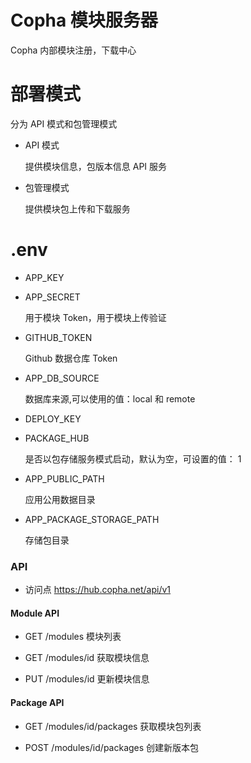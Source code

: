 # Copha 模块服务器
Copha 内部模块注册，下载中心

# 部署模式
分为 API 模式和包管理模式
* API 模式

    提供模块信息，包版本信息 API 服务
* 包管理模式

    提供模块包上传和下载服务


# .env
- APP_KEY
- APP_SECRET

    用于模块 Token，用于模块上传验证
- GITHUB_TOKEN

    Github 数据仓库 Token
- APP_DB_SOURCE

    数据库来源,可以使用的值：local 和 remote
- DEPLOY_KEY

- PACKAGE_HUB

    是否以包存储服务模式启动，默认为空，可设置的值： 1
- APP_PUBLIC_PATH

    应用公用数据目录
- APP_PACKAGE_STORAGE_PATH

    存储包目录

### API
- 访问点 https://hub.copha.net/api/v1

#### Module API

- GET /modules
  模块列表

- GET /modules/id
  获取模块信息

- PUT /modules/id
  更新模块信息

#### Package API

- GET /modules/id/packages
  获取模块包列表

- POST /modules/id/packages
  创建新版本包


